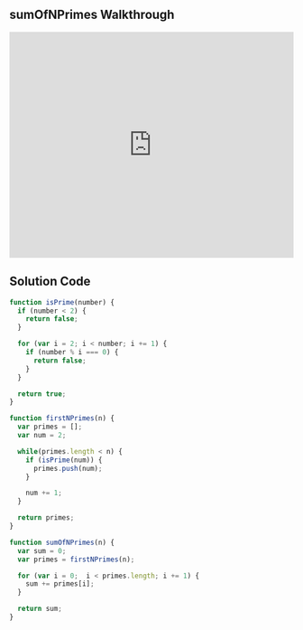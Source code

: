 ## sumOfNPrimes Walkthrough

<iframe src="https://player.vimeo.com/video/207179003" width="100%" height="400" frameborder="0" webkitallowfullscreen mozallowfullscreen allowfullscreen></iframe>

## Solution Code

```js
function isPrime(number) {
  if (number < 2) {
    return false;
  }

  for (var i = 2; i < number; i += 1) {
    if (number % i === 0) {
      return false;
    }
  }

  return true;
}

function firstNPrimes(n) {
  var primes = [];
  var num = 2;

  while(primes.length < n) {
    if (isPrime(num)) {
      primes.push(num);
    }

    num += 1;
  }

  return primes;
}

function sumOfNPrimes(n) {
  var sum = 0;
  var primes = firstNPrimes(n);

  for (var i = 0;  i < primes.length; i += 1) {
    sum += primes[i];
  }

  return sum;
}
```
